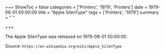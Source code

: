 +++
ShowToc = false
categories = ['Printers', '1979', 'Printers']
date = 1979-06-01 00:00:00
title = "Apple SilenType"
tags = ['Printers', '1979']
summary = " "

+++

The Apple SilenType was released on 1979-06-01 00:00:00.

Source: `https://en.wikipedia.org/wiki/Apple_SilenType`


